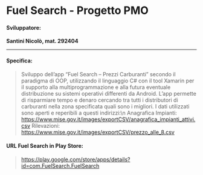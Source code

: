 # Fuel Search - Progetto PMO

#### Sviluppatore: 
**Santini Nicolò, mat. 292404**

------------



#### Specifica: 
> Sviluppo dell’app “Fuel Search – Prezzi Carburanti” secondo il paradigma di OOP, utilizzando il linguaggio C# con il tool Xamarin per il supporto alla multiprogrammazione e alla futura eventuale distribuzione su sistemi operativi differenti da Android. L’app permette di risparmiare tempo e denaro cercando tra tutti i distributori di carburanti nella zona specificata quali sono i migliori. I dati utilizzati sono aperti e reperibili a questi indirizzi:\n
Anagrafica Impianti: https://www.mise.gov.it/images/exportCSV/anagrafica_impianti_attivi.csv
Rilevazioni: https://www.mise.gov.it/images/exportCSV/prezzo_alle_8.csv


#### URL Fuel Search in Play Store: 
> https://play.google.com/store/apps/details?id=com.FuelSearch.FuelSearch

